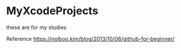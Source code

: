 # MyXcodeProjects
these are for my studies


Reference
https://nolboo.kim/blog/2013/10/06/github-for-beginner/

